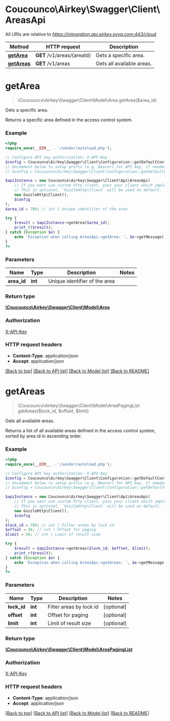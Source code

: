 # Coucounco\Airkey\Swagger\Client\AreasApi

All URIs are relative to *https://integration.api.airkey.evva.com:443/cloud*

Method | HTTP request | Description
------------- | ------------- | -------------
[**getArea**](AreasApi.md#getArea) | **GET** /v1/areas/{areaId} | Gets a specific area.
[**getAreas**](AreasApi.md#getAreas) | **GET** /v1/areas | Gets all available areas.


# **getArea**
> \Coucounco\Airkey\Swagger\Client\Model\Area getArea($area_id)

Gets a specific area.

Returns a specific area defined in the access control system.

### Example
```php
<?php
require_once(__DIR__ . '/vendor/autoload.php');

// Configure API key authorization: X-API-Key
$config = Coucounco\Airkey\Swagger\Client\Configuration::getDefaultConfiguration()->setApiKey('X-API-Key', 'YOUR_API_KEY');
// Uncomment below to setup prefix (e.g. Bearer) for API key, if needed
// $config = Coucounco\Airkey\Swagger\Client\Configuration::getDefaultConfiguration()->setApiKeyPrefix('X-API-Key', 'Bearer');

$apiInstance = new Coucounco\Airkey\Swagger\Client\Api\AreasApi(
    // If you want use custom http client, pass your client which implements `GuzzleHttp\ClientInterface`.
    // This is optional, `GuzzleHttp\Client` will be used as default.
    new GuzzleHttp\Client(),
    $config
);
$area_id = 789; // int | Unique identifier of the area

try {
    $result = $apiInstance->getArea($area_id);
    print_r($result);
} catch (Exception $e) {
    echo 'Exception when calling AreasApi->getArea: ', $e->getMessage(), PHP_EOL;
}
?>
```

### Parameters

Name | Type | Description  | Notes
------------- | ------------- | ------------- | -------------
 **area_id** | **int**| Unique identifier of the area |

### Return type

[**\Coucounco\Airkey\Swagger\Client\Model\Area**](../Model/Area.md)

### Authorization

[X-API-Key](../../README.md#X-API-Key)

### HTTP request headers

 - **Content-Type**: application/json
 - **Accept**: application/json

[[Back to top]](#) [[Back to API list]](../../README.md#documentation-for-api-endpoints) [[Back to Model list]](../../README.md#documentation-for-models) [[Back to README]](../../README.md)

# **getAreas**
> \Coucounco\Airkey\Swagger\Client\Model\AreaPagingList getAreas($lock_id, $offset, $limit)

Gets all available areas.

Returns a list of all available areas defined in the access control system, sorted by area id in ascending order.

### Example
```php
<?php
require_once(__DIR__ . '/vendor/autoload.php');

// Configure API key authorization: X-API-Key
$config = Coucounco\Airkey\Swagger\Client\Configuration::getDefaultConfiguration()->setApiKey('X-API-Key', 'YOUR_API_KEY');
// Uncomment below to setup prefix (e.g. Bearer) for API key, if needed
// $config = Coucounco\Airkey\Swagger\Client\Configuration::getDefaultConfiguration()->setApiKeyPrefix('X-API-Key', 'Bearer');

$apiInstance = new Coucounco\Airkey\Swagger\Client\Api\AreasApi(
    // If you want use custom http client, pass your client which implements `GuzzleHttp\ClientInterface`.
    // This is optional, `GuzzleHttp\Client` will be used as default.
    new GuzzleHttp\Client(),
    $config
);
$lock_id = 789; // int | Filter areas by lock id
$offset = 56; // int | Offset for paging
$limit = 56; // int | Limit of result size

try {
    $result = $apiInstance->getAreas($lock_id, $offset, $limit);
    print_r($result);
} catch (Exception $e) {
    echo 'Exception when calling AreasApi->getAreas: ', $e->getMessage(), PHP_EOL;
}
?>
```

### Parameters

Name | Type | Description  | Notes
------------- | ------------- | ------------- | -------------
 **lock_id** | **int**| Filter areas by lock id | [optional]
 **offset** | **int**| Offset for paging | [optional]
 **limit** | **int**| Limit of result size | [optional]

### Return type

[**\Coucounco\Airkey\Swagger\Client\Model\AreaPagingList**](../Model/AreaPagingList.md)

### Authorization

[X-API-Key](../../README.md#X-API-Key)

### HTTP request headers

 - **Content-Type**: application/json
 - **Accept**: application/json

[[Back to top]](#) [[Back to API list]](../../README.md#documentation-for-api-endpoints) [[Back to Model list]](../../README.md#documentation-for-models) [[Back to README]](../../README.md)

